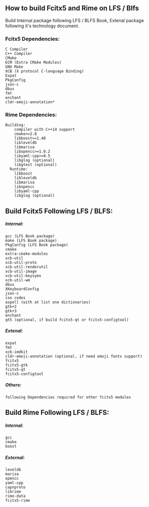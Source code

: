 ## How to build Fcitx5 and Rime on LFS / Blfs  
Build Internal package following LFS / BLFS Book,  Extenal package following it's technology document.  
### Fcitx5 Dependencies:
    C Compiler
    C++ Compiler
    CMake
    ECM (Extra CMake Modules)
    GNU Make
    XCB (X protocol C-language Binding)
    Expat
    PkgConfig
    json-c
    dbus
    fmt
    enchant
    cldr-emoji-annotation*

### Rime Dependencies:
```
Building:
    compiler with C++14 support
    cmake>=2.8
    libboost>=1.48
    libleveldb
    libmarisa
    libopencc>=1.0.2
    libyaml-cpp>=0.5
    libglog (optional)
    libgtest (optional)
  Runtime:
    libboost
    libleveldb
    libmarisa
    libopencc
    libyaml-cpp
    libglog (optional)
```

## Build Fcitx5 Following LFS / BLFS:
##### Internal:
	gcc (LFS Book package)
	make (LFS Book package)
	PkgConfig (LFS Book package)
	cmake
	extra-cmake-modules
	xcb-util
	xcb-util-proto
	xcb-util-renderutil
	xcb-util-image
	xcb-util-keysyms
	xcb-util-wm
	dbus
	XKeyboardConfig
	json-c
	iso codes
	aspell (with at list one dictionaries)
	gtk+2
	gtk+3
	enchant
	qt5 (optional, if build fcitx5-qt or fcitx5-configtool)
##### Extenal:
	expat
	fmt
	xcb-imdkit
	cldr-emoji-annotation (optional, if need emoji fonts support)
	fcitx5
	fcitx5-gtk
	fcitx5-qt
	fcitx5-configtool
##### Others:
   	following Dependencies required for other fcitx5 modules

## Build Rime Following LFS / BLFS:
##### Internal:
  	gcc
  	cmake
  	boost
##### External:
   	leveldb
   	marisa
   	opencc
   	yaml-cpp
   	capnproto
   	librime
   	rime-data
   	fcitx5-rime
   	
